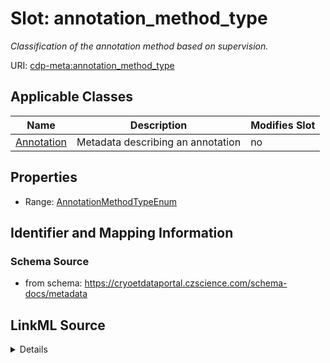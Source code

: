 # Slot: annotation_method_type


_Classification of the annotation method based on supervision._



URI: [cdp-meta:annotation_method_type](https://cryoetdataportal.czscience.com/schema/metadata/annotation_method_type)



<!-- no inheritance hierarchy -->




## Applicable Classes

| Name | Description | Modifies Slot |
| --- | --- | --- |
[Annotation](Annotation.md) | Metadata describing an annotation |  no  |







## Properties

* Range: [AnnotationMethodTypeEnum](AnnotationMethodTypeEnum.md)





## Identifier and Mapping Information







### Schema Source


* from schema: https://cryoetdataportal.czscience.com/schema-docs/metadata




## LinkML Source

<details>
```yaml
name: annotation_method_type
description: Classification of the annotation method based on supervision.
from_schema: https://cryoetdataportal.czscience.com/schema-docs/metadata
exact_mappings:
- cdp-common:annotation_method_type
rank: 1000
alias: annotation_method_type
owner: Annotation
domain_of:
- Annotation
range: annotation_method_type_enum
inlined: true
inlined_as_list: true

```
</details>